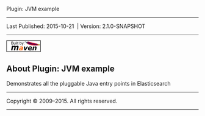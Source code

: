 Plugin: JVM example

------------------------------------------------------------------------

<span id="publishDate">Last Published: 2015-10-21</span>  | <span id="projectVersion">Version: 2.1.0-SNAPSHOT</span>

------------------------------------------------------------------------

[![Built by Maven](./images/logos/maven-feather.png)](http://maven.apache.org/ "Built by Maven")

About Plugin: JVM example
-------------------------

Demonstrates all the pluggable Java entry points in Elasticsearch

------------------------------------------------------------------------

Copyright © 2009–2015. All rights reserved.

------------------------------------------------------------------------


